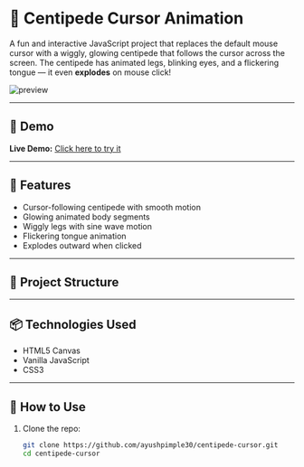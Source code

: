# 🐛 Centipede Cursor Animation

A fun and interactive JavaScript project that replaces the default mouse cursor with a wiggly, glowing centipede that follows the cursor across the screen. The centipede has animated legs, blinking eyes, and a flickering tongue — it even **explodes** on mouse click!

![preview](https://raw.githubusercontent.com/ayushpimple30/centipede-cursor/main/preview.gif) <!-- Optional if you add a GIF -->

---

## 🚀 Demo

**Live Demo:** [Click here to try it](https://ayushpimple30.github.io/centipede-cursor/)

---

## 🧠 Features

- Cursor-following centipede with smooth motion
- Glowing animated body segments
- Wiggly legs with sine wave motion
- Flickering tongue animation
- Explodes outward when clicked

---

## 📁 Project Structure


---

## 📦 Technologies Used

- HTML5 Canvas
- Vanilla JavaScript
- CSS3

---

## 🎯 How to Use

1. Clone the repo:

   ```bash
   git clone https://github.com/ayushpimple30/centipede-cursor.git
   cd centipede-cursor
